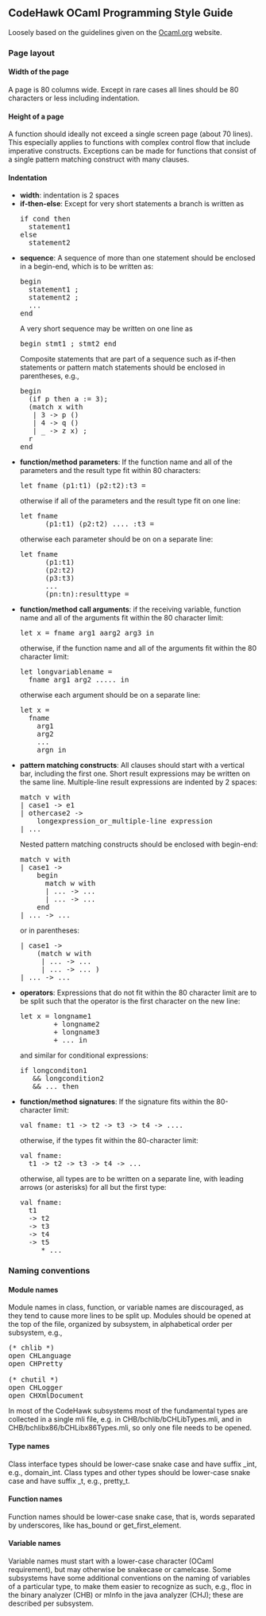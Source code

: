 ## CodeHawk OCaml Programming Style Guide

Loosely based on the guidelines given on the
[Ocaml.org](https://ocaml.org/learn/tutorials/guidelines.html)
website.

### Page layout

#### Width of the page
A page is 80 columns wide. Except in rare cases all lines should be 80 characters
or less including indentation.

#### Height of a page
A function should ideally not exceed a single screen page (about 70 lines). This
especially applies to functions with complex control flow that include imperative
constructs. Exceptions can be made for functions that consist of a single pattern
matching construct with many clauses.

#### Indentation

- **width**: indentation is 2 spaces
- **if-then-else**: Except for very short statements a branch is written as
  <pre>
  if cond then
  &nbsp; statement1
  else
  &nbsp; statement2
  </pre>
- **sequence**: A sequence of more than one statement should be enclosed in
  a begin-end, which is to be written as:
  <pre>
  begin
  &nbsp; statement1 ;
  &nbsp; statement2 ;
  &nbsp; ...
  end
  </pre>
  A very short sequence may be written on one line as
  <pre>
  begin stmt1 ; stmt2 end
  </pre>
  Composite statements that are part of a sequence such as if-then statements or
  pattern match statements should be enclosed in parentheses, e.g.,
  <pre>
  begin
  &nbsp; (if p then a := 3);
  &nbsp; (match x with
  &nbsp; &nbsp;| 3 -> p ()
  &nbsp; &nbsp;| 4 -> q ()
  &nbsp; &nbsp;| _ -> z x) ;
  &nbsp; r
  end
  </pre>
- **function/method parameters**:
  If the function name and all of the parameters and the result type fit within 80 characters:
  <pre>
  let fname (p1:t1) (p2:t2):t3 =
  </pre>
  otherwise if all of the parameters and the result type fit on one line:
  <pre>
  let fname
  &nbsp; &nbsp; &nbsp; (p1:t1) (p2:t2) .... :t3 =
  </pre>
  otherwise each parameter should be on on a separate line:
  <pre>
  let fname
  &nbsp; &nbsp; &nbsp; (p1:t1)
  &nbsp; &nbsp; &nbsp; (p2:t2)
  &nbsp; &nbsp; &nbsp; (p3:t3)
  &nbsp; &nbsp; &nbsp; ...
  &nbsp; &nbsp; &nbsp; (pn:tn):resulttype =
  </pre>
- **function/method call arguments**:
  if the receiving variable, function name and all of the arguments fit within the 80 character limit:
  <pre>
  let x = fname arg1 aarg2 arg3 in
  </pre>
  otherwise, if the function name and  all of the arguments fit within the 80 character limit:
  <pre>
  let longvariablename =
  &nbsp fname arg1 arg2 ..... in
  </pre>
  otherwise each argument should be on a separate line:
  <pre>
  let x =
  &nbsp; fname
  &nbsp; &nbsp; arg1
  &nbsp; &nbsp; arg2
  &nbsp; &nbsp; ...
  &nbsp; &nbsp; argn in
  </pre>
- **pattern matching constructs**:
  All clauses should start with a vertical bar, including the first one. Short
  result expressions may be written on the same line. Multiple-line result
  expressions are indented by 2 spaces:
  <pre>
  match v with
  | case1 -> e1
  | othercase2 ->
  &nbsp; &nbsp; longexpression_or_multiple-line expression
  | ...
  </pre>
  Nested pattern matching constructs should be enclosed with begin-end:
  <pre>
  match v with
  | case1 ->
  &nbsp; &nbsp; begin
  &nbsp; &nbsp; &nbsp; match w with
  &nbsp; &nbsp; &nbsp; | ... -> ...
  &nbsp; &nbsp; &nbsp; | ... -> ...
  &nbsp; &nbsp; end
  | ... -> ...
  </pre>
  or in parentheses:
  <pre>
  | case1 ->
  &nbsp; &nbsp; (match w with
  &nbsp; &nbsp; &nbsp;| ... -> ...
  &nbsp; &nbsp; &nbsp;| ... -> ... )
  | ... -> ...
  </pre>
- **operators**: Expressions that do not fit within the 80 character limit are to be
  split such that the operator is the first character on the new line:
  <pre>
  let x = longname1
  &nbsp; &nbsp; &nbsp; &nbsp; + longname2
  &nbsp; &nbsp; &nbsp; &nbsp; + longname3
  &nbsp; &nbsp; &nbsp; &nbsp; + ... in
  </pre>
  and similar for conditional expressions:
  <pre>
  if longconditon1
  &nbsp; &nbsp;&& longcondition2
  &nbsp; &nbsp;&& ... then
  </pre>
- **function/method signatures**: If the signature fits within the 80-character limit:
  <pre>
  val fname: t1 -> t2 -> t3 -> t4 -> ....
  </pre>
  otherwise, if the types fit within the 80-character limit:
  <pre>
  val fname:
  &nbsp; t1 -> t2 -> t3 -> t4 -> ...
  </pre>
  otherwise, all types are to be written on a separate line, with leading arrows (or
  asterisks) for all but the first type:
  <pre>
  val fname:
  &nbsp; t1
  &nbsp; -> t2
  &nbsp; -> t3
  &nbsp; -> t4
  &nbsp; -> t5
  &nbsp; &nbsp; &nbsp;* ...
  </pre>
  
### Naming conventions

#### Module names
Module names in class, function, or variable names are discouraged, as they tend
to cause more lines to be split up. Modules should be opened at the top of the
file, organized by subsystem, in alphabetical order per subsystem, e.g.,
<pre>
(* chlib *)
open CHLanguage
open CHPretty

(* chutil *)
open CHLogger
open CHXmlDocument
</pre>
In most of the CodeHawk subsystems most of the fundamental types are collected in
a single mli file, e.g. in CHB/bchlib/bCHLibTypes.mli, and in
CHB/bchlibx86/bCHLibx86Types.mli, so only one file needs to be opened.

#### Type names
Class interface types should be lower-case snake case and have suffix _int,
e.g., domain_int. Class types and other types should be lower-case snake
case and have suffix _t, e.g., pretty_t.

#### Function names
Function names should be lower-case snake case, that is, words separated by
underscores, like has_bound or get_first_element. 

#### Variable names
Variable names must start with a lower-case character (OCaml requirement), but
may otherwise be snakecase or camelcase. Some subsystems have some additional
conventions on the naming of variables of a particular type, to make them easier
to recognize as such, e.g., floc in the binary analyzer (CHB) or mInfo in the
java analyzer (CHJ); these are described per subsystem.
